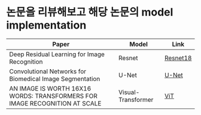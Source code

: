 # 논문을 리뷰해보고 해당 논문의 model implementation
|Paper|Model|Link|
|---|---|---|
|Deep Residual Learning for Image Recognition|Resnet|[Resnet18](https://github.com/3n952/Conv_model_study/tree/main/resnet)|
|Convolutional Networks for Biomedical Image Segmentation|U-Net|[U-Net](https://github.com/3n952/Conv_model_study/tree/main/Unet)|
|AN IMAGE IS WORTH 16X16 WORDS: TRANSFORMERS FOR IMAGE RECOGNITION AT SCALE|Visual-Transformer|[ViT](https://github.com/3n952/Conv_model_study/tree/main/ViT)|